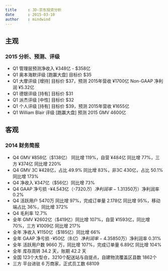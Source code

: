 ```yaml
---
title     : JD-京东投资分析
date      : 2015-03-10
author    : mindwind
---
```



## 主观
### 2015 分析、预测、评级
  - Q1 管理层预测净收入 ¥348亿 - $358亿
  - Q1 奥本海默评级 [跑赢大盘] 目标价 $35
  - Q1 大摩评级 [增持] 目标价 $37，预测 2015年营收 ¥1700亿 Non-GAAP 净利润 ¥5.32亿
  - Q1 德银评级 [持有] 目标价 $31
  - Q1 派杰评级 [中性] 目标价 $32
  - Q1 个人评级 [持有] 目标价 $39，预测 2015年营收 ¥1655亿
  - Q1 William Blair 评级 [跑赢大盘] 预测 2015 GMV 4600亿


## 客观
### 2014 财务简报

  - Q4  GMV ¥858亿（$138亿） 同比增 119%，自营 ¥484亿 同比增 77%，三方 ¥374亿 同比增 220%
  - Q4  GMV 3C ¥428亿，占比 49.9% 同比增 83%，非3C 430亿，占比 50.1% 同比增 173%
  - Q4  净收入 ¥347亿（$56亿）同比增 73%
  - Q4  GAAP 净亏损 -¥4.543亿（-$7320万）净利润率 -1.3%，Non-GAAP 净利润 ¥8380万（$1350万）净利润率 0.2%
  - Q4  活跃用户 5470万 同比增 97%，完成订单量 2.178亿 同比增 95%，移动端占比 36%，同比增 372%
  - Q4  毛利率 12.7%
  - 全年 GMV ¥2602亿（$419亿）同比增 107%，自营 ¥1593亿，同比增 70%，三方 ¥1009亿 同比增 217%
  - 全年 净收入 ¥1150亿（$185亿）同比增 66%
  - 全年 GAAP 净亏损 -¥50亿（$8亿）净利润率 -4.3%，Non-GAAP 净利润 ¥3.627亿（$5850万）净利润率 0.31%
  - 全年 活跃用户数 9660 万，同比增 107%，完成订单量 6.89亿 同比增 104%
  - 全年 库存周转 34.2 天，账期 42.2 天
  - 全国 123个大型仓，3210个配送站与自提点，自建物流覆盖区县数 1862个
  - 三方 平台进驻 6 万商家，正式员工数 68109
